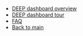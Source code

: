 - [DEEP dashboard overview](/deep-overview.md)
- [DEEP dashboard tour](/deep-dashboard-tour.md)
- [FAQ](/deep-dashboard-faq.md)
- [Back to main](/)